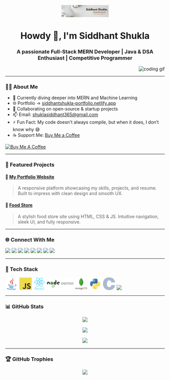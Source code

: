 <p align="center">
  <img src="https://github.com/siddhantshukla108/siddhantshukla108/blob/main/cp%20(1).jpeg" alt="Logo" width="150">
</p>

<h1 align="center">Howdy 👋, I'm Siddhant Shukla</h1>
<h3 align="center">A passionate Full-Stack MERN Developer | Java & DSA Enthusiast | Competitive Programmer</h3>

<p align="right">
  <img src="https://user-images.githubusercontent.com/55389276/140866485-8fb1c876-9a8f-4d6a-98dc-08c4981eaf70.gif" width="300" alt="coding gif" />
</p>

---

### 👨‍💻 About Me

- 🔭 Currently diving deeper into MERN and Machine Learning  
- 🌐 Portfolio → [siddhantshukla-portfolio.netlify.app](https://siddhantshukla-portfolio.netlify.app)  
- 👯 Collaborating on open-source & startup projects  
- 📫 Email: [shuklasiddhant365@gmail.com](mailto:shuklasiddhant365@gmail.com)  
- ⚡ Fun Fact: My code doesn't always compile, but when it does, I don’t know why 😅  
- ☕ Support Me: [Buy Me a Coffee](https://www.buymeacoffee.com/siddhantshukla)

<p align="left">
  <a href="https://www.buymeacoffee.com/siddhantshukla" target="_blank">
    <img src="https://cdn.buymeacoffee.com/buttons/default-orange.png" alt="Buy Me A Coffee" height="40" width="170">
  </a>
</p>

---

### 🚀 Featured Projects

#### 🎨 [My Portfolio Website](https://siddhantshukla-portfolio.netlify.app)
> A responsive platform showcasing my skills, projects, and resume. Built to impress with clean design and smooth UX.

#### 🍔 [Food Store](https://siddhantshukla108.github.io/Food-Store/)
> A stylish food store site using HTML, CSS & JS. Intuitive navigation, sleek UI, and fully responsive.

---

### 🌐 Connect With Me

<p>
  <a href="https://x.com/siddhant_shuk1a"><img src="https://img.shields.io/badge/X-black?style=for-the-badge&logo=twitter" /></a>
  <a href="https://www.linkedin.com/in/siddhant-shukla108/"><img src="https://img.shields.io/badge/LinkedIn-blue?style=for-the-badge&logo=linkedin" /></a>
  <a href="https://instagram.com/daringadi"><img src="https://img.shields.io/badge/Instagram-pink?style=for-the-badge&logo=instagram" /></a>
  <a href="https://www.youtube.com/@reel_is_real"><img src="https://img.shields.io/badge/YouTube-red?style=for-the-badge&logo=youtube" /></a>
  <a href="https://codeforces.com/profile/siddhantshukla108"><img src="https://img.shields.io/badge/Codeforces-darkblue?style=for-the-badge&logo=codeforces" /></a>
  <a href="https://leetcode.com/u/siddhantshukla108/"><img src="https://img.shields.io/badge/LeetCode-orange?style=for-the-badge&logo=leetcode" /></a>
  <a href="https://www.codechef.com/users/siddhantshu108"><img src="https://img.shields.io/badge/CodeChef-brown?style=for-the-badge&logo=codechef" /></a>
  <a href="https://www.hackerrank.com/shuklasiddhant31"><img src="https://img.shields.io/badge/HackerRank-green?style=for-the-badge&logo=hackerrank" /></a>
</p>

---

### 🧰 Tech Stack

<p align="left">
  <img src="https://raw.githubusercontent.com/devicons/devicon/master/icons/java/java-original.svg" width="40" />
  <img src="https://raw.githubusercontent.com/devicons/devicon/master/icons/javascript/javascript-original.svg" width="40" />
  <img src="https://raw.githubusercontent.com/devicons/devicon/master/icons/react/react-original-wordmark.svg" width="40" />
  <img src="https://raw.githubusercontent.com/devicons/devicon/master/icons/nodejs/nodejs-original-wordmark.svg" width="40" />
  <img src="https://raw.githubusercontent.com/devicons/devicon/master/icons/express/express-original-wordmark.svg" width="40" />
  <img src="https://raw.githubusercontent.com/devicons/devicon/master/icons/mongodb/mongodb-original-wordmark.svg" width="40" />
  <img src="https://raw.githubusercontent.com/devicons/devicon/master/icons/python/python-original.svg" width="40" />
  <img src="https://raw.githubusercontent.com/devicons/devicon/master/icons/c/c-original.svg" width="40" />
  <img src="https://www.vectorlogo.zone/logos/tailwindcss/tailwindcss-icon.svg" width="40" />
</p>

---

### 📊 GitHub Stats

<p align="center">
  <img src="https://github-readme-stats.vercel.app/api/top-langs?username=siddhantshukla108&show_icons=true&locale=en&layout=compact" />
</p>

<p align="center">
  <img src="https://github-readme-stats.vercel.app/api?username=siddhantshukla108&show_icons=true&locale=en" />
</p>

<p align="center">
  <img src="https://github-readme-streak-stats.herokuapp.com/?user=siddhantshukla108" />
</p>

---

### 🏆 GitHub Trophies

<p align="center">
  <img src="https://github-profile-trophy.vercel.app/?username=siddhantshukla108&theme=gruvbox&no-frame=true&title=Stars,Followers,Commit,Issues,PullRequest,Repositories,Contributions" />
</p>
